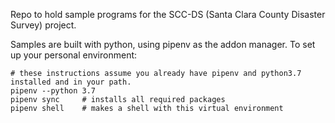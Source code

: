 
Repo to hold sample programs for the SCC-DS (Santa Clara County Disaster Survey) project.

Samples are built with python, using pipenv as the addon manager.  To set up your personal environment:

```shell
# these instructions assume you already have pipenv and python3.7 installed and in your path.
pipenv --python 3.7
pipenv sync     # installs all required packages
pipenv shell    # makes a shell with this virtual environment
```
